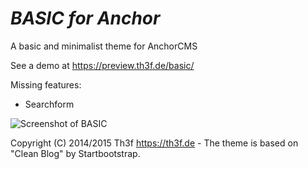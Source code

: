 *BASIC for Anchor*
=====================

A basic and minimalist theme for AnchorCMS

See a demo at https://preview.th3f.de/basic/

Missing features:

- Searchform

![Screenshot of BASIC](https://preview.th3f.de/thumbs/basic_preview.png)

Copyright (C) 2014/2015 Th3f https://th3f.de - The theme is based on "Clean Blog" by Startbootstrap.
